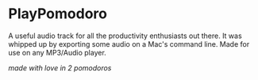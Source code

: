 # PlayPomodoro

A useful audio track for all the productivity enthusiasts out there. It was whipped up by exporting some audio on a Mac's command line. Made for use on any MP3/Audio player.

*made with love in 2 pomodoros*
